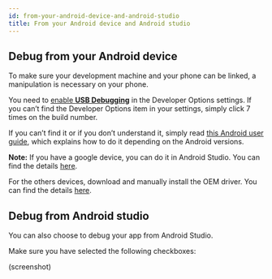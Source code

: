 ```yaml
---
id: from-your-android-device-and-android-studio
title: From your Android device and Android studio
---
```


## Debug from your Android device

To make sure your development machine and your phone can be linked, a manipulation is necessary on your phone.

You need to [enable **USB Debugging**](https://developer.android.com/studio/debug/dev-options#enable) in the Developer Options settings. If you can’t find the Developer Options item in your settings, simply click 7 times on the build number.

If you can’t find it or if you don’t understand it, simply read [this Android user guide](https://developer.android.com/studio/debug/dev-options), which explains how to do it depending on the Android versions.

**Note:** If you have a google device, you can do it in Android Studio. You can find the details [here](https://developer.android.com/studio/run/win-usb).

For the others devices, download and manually install the OEM driver. You can find the details [here](https://developer.android.com/studio/run/oem-usb).

## Debug from Android studio

You can also choose to debug your app from Android Studio.

Make sure you have selected the following checkboxes:

(screenshot)
